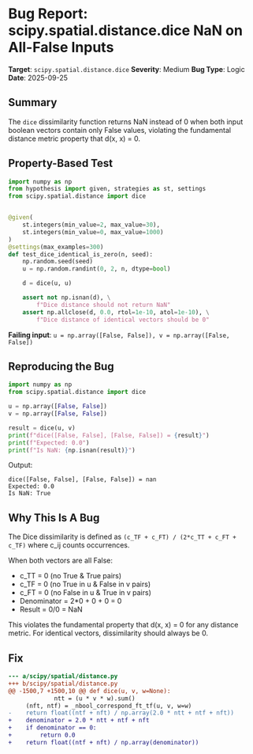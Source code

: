 # Bug Report: scipy.spatial.distance.dice NaN on All-False Inputs

**Target**: `scipy.spatial.distance.dice`
**Severity**: Medium
**Bug Type**: Logic
**Date**: 2025-09-25

## Summary

The `dice` dissimilarity function returns NaN instead of 0 when both input boolean vectors contain only False values, violating the fundamental distance metric property that d(x, x) = 0.

## Property-Based Test

```python
import numpy as np
from hypothesis import given, strategies as st, settings
from scipy.spatial.distance import dice


@given(
    st.integers(min_value=2, max_value=30),
    st.integers(min_value=0, max_value=1000)
)
@settings(max_examples=300)
def test_dice_identical_is_zero(n, seed):
    np.random.seed(seed)
    u = np.random.randint(0, 2, n, dtype=bool)

    d = dice(u, u)

    assert not np.isnan(d), \
        f"Dice distance should not return NaN"
    assert np.allclose(d, 0.0, rtol=1e-10, atol=1e-10), \
        f"Dice distance of identical vectors should be 0"
```

**Failing input**: `u = np.array([False, False]), v = np.array([False, False])`

## Reproducing the Bug

```python
import numpy as np
from scipy.spatial.distance import dice

u = np.array([False, False])
v = np.array([False, False])

result = dice(u, v)
print(f"dice([False, False], [False, False]) = {result}")
print(f"Expected: 0.0")
print(f"Is NaN: {np.isnan(result)}")
```

Output:
```
dice([False, False], [False, False]) = nan
Expected: 0.0
Is NaN: True
```

## Why This Is A Bug

The Dice dissimilarity is defined as `(c_TF + c_FT) / (2*c_TT + c_FT + c_TF)` where c_ij counts occurrences.

When both vectors are all False:
- c_TT = 0 (no True & True pairs)
- c_TF = 0 (no True in u & False in v pairs)
- c_FT = 0 (no False in u & True in v pairs)
- Denominator = 2*0 + 0 + 0 = 0
- Result = 0/0 = NaN

This violates the fundamental property that d(x, x) = 0 for any distance metric. For identical vectors, dissimilarity should always be 0.

## Fix

```diff
--- a/scipy/spatial/distance.py
+++ b/scipy/spatial/distance.py
@@ -1500,7 +1500,10 @@ def dice(u, v, w=None):
             ntt = (u * v * w).sum()
     (nft, ntf) = _nbool_correspond_ft_tf(u, v, w=w)
-    return float((ntf + nft) / np.array(2.0 * ntt + ntf + nft))
+    denominator = 2.0 * ntt + ntf + nft
+    if denominator == 0:
+        return 0.0
+    return float((ntf + nft) / np.array(denominator))
```